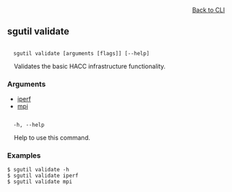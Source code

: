 <div id="readme" class="Box-body readme blob js-code-block-container">
<article class="markdown-body entry-content p-3 p-md-6" itemprop="text">
<p align="right">
<a href="https://github.com/fpgasystems/hacc/blob/main/cli/README.md#cli">Back to CLI</a>
</p>

## sgutil validate

<code>
  sgutil validate [arguments [flags]] [--help]
</code>
<p>
  &nbsp; &nbsp; Validates the basic HACC infrastructure functionality.
</p>

### Arguments

* [iperf](./sgutil-validate-iperf.md)
* [mpi](./sgutil-validate-mpi.md)

<code>
  -h, --help
</code>
<p>
  &nbsp; &nbsp; Help to use this command.
</p>

<!-- <code>
  iperf
</code>
<p>
  &nbsp; &nbsp; Measures HACC network performance.
</p>

<code>
  mpi
</code>
<p>
  &nbsp; &nbsp; Validates MPI.
</p> -->

### Examples
```
$ sgutil validate -h
$ sgutil validate iperf
$ sgutil validate mpi
```